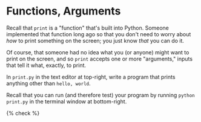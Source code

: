# Functions, Arguments

Recall that `print` is a "function" that's built into Python. Someone implemented that function long ago so that you don't need to worry about _how_ to print something on the screen; you just know _that_ you can do it.

Of course, that someone had no idea what you (or anyone) might want to print on the screen, and so `print` accepts one or more "arguments," inputs that tell it what, exactly, to print.

In `print.py` in the text editor at top-right, write a program that prints anything other than `hello, world`.

Recall that you can run (and therefore test) your program by running `python print.py` in the terminal window at bottom-right.

{% check %}
